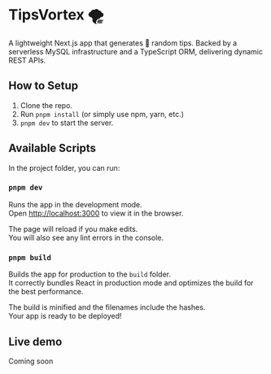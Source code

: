 # TipsVortex 🌪️

A lightweight Next.js app that generates 🎲 random tips. Backed by a serverless MySQL infrastructure and a TypeScript ORM, delivering dynamic REST APIs.

## How to Setup

1. Clone the repo.
2. Run `pnpm install` (or simply use npm, yarn, etc.)
3. `pnpm dev` to start the server.

## Available Scripts

In the project folder, you can run:

### `pnpm dev`

Runs the app in the development mode.<br />
Open [http://localhost:3000](http://localhost:3000) to view it in the browser.

The page will reload if you make edits.<br />
You will also see any lint errors in the console.

### `pnpm build`

Builds the app for production to the `build` folder.<br />
It correctly bundles React in production mode and optimizes the build for the best performance.

The build is minified and the filenames include the hashes.<br />
Your app is ready to be deployed!

## Live demo

Coming soon

